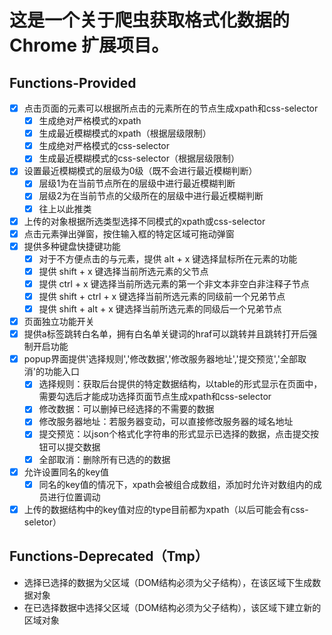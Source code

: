 # 这是一个关于爬虫获取格式化数据的 Chrome 扩展项目。

## Functions-Provided

- [x] 点击页面的元素可以根据所点击的元素所在的节点生成xpath和css-selector
  - [x] 生成绝对严格模式的xpath
  - [x] 生成最近模糊模式的xpath（根据层级限制）
  - [x] 生成绝对严格模式的css-selector
  - [x] 生成最近模糊模式的css-selector（根据层级限制）
- [x] 设置最近模糊模式的层级为0级（既不会进行最近模糊判断）
  - [x] 层级1为在当前节点所在的层级中进行最近模糊判断
  - [x] 层级2为在当前节点的父级所在的层级中进行最近模糊判断
  - [x] 往上以此推类
- [x] 上传的对象根据所选类型选择不同模式的xpath或css-selector
- [x] 点击元素弹出弹窗，按住输入框的特定区域可拖动弹窗
- [x] 提供多种键盘快捷键功能
  - [x] 对于不方便点击的与元素，提供 alt + x 键选择鼠标所在元素的功能
  - [x] 提供 shift + x 键选择当前所选元素的父节点
  - [x] 提供 ctrl + x 键选择当前所选元素的第一个非文本非空白非注释子节点
  - [x] 提供 shift + ctrl + x 键选择当前所选元素的同级前一个兄弟节点
  - [x] 提供 shift + alt + x 键选择当前所选元素的同级后一个兄弟节点
- [x] 页面独立功能开关
- [x] 提供a标签跳转白名单，拥有白名单关键词的hraf可以跳转并且跳转打开后强制开启功能
- [x] popup界面提供'选择规则','修改数据','修改服务器地址','提交预览','全部取消'的功能入口
  - [x] 选择规则：获取后台提供的特定数据结构，以table的形式显示在页面中，需要勾选后才能成功选择页面节点生成xpath和css-selector
  - [x] 修改数据：可以删掉已经选择的不需要的数据
  - [x] 修改服务器地址：若服务器变动，可以直接修改服务器的域名地址
  - [x] 提交预览：以json个格式化字符串的形式显示已选择的数据，点击提交按钮可以提交数据
  - [x] 全部取消：删除所有已选的的数据
- [x] 允许设置同名的key值
  - [x] 同名的key值的情况下，xpath会被组合成数组，添加时允许对数组内的成员进行位置调动
- [x] 上传的数据结构中的key值对应的type目前都为xpath（以后可能会有css-seletor）

## Functions-Deprecated（Tmp）

- 选择已选择的数据为父区域（DOM结构必须为父子结构），在该区域下生成数据对象
- 在已选择数据中选择父区域（DOM结构必须为父子结构），该区域下建立新的区域对象